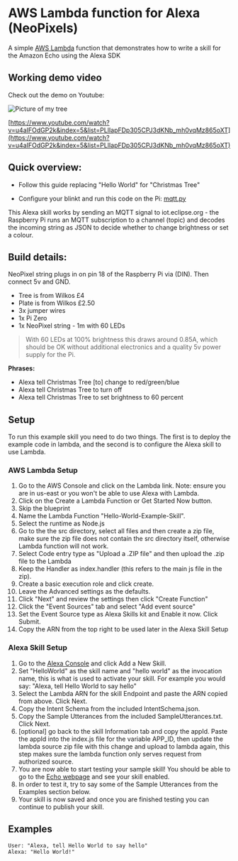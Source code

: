 # AWS Lambda function for Alexa (NeoPixels)

A simple [AWS Lambda](http://aws.amazon.com/lambda) function that demonstrates how to write a skill for the Amazon Echo using the Alexa SDK

## Working demo video

Check out the demo on Youtube:

![Picture of my tree](https://pbs.twimg.com/media/CySuTgDXgAAAuM6.jpg:large)

[https://www.youtube.com/watch?v=u4aIFOdGP2k&index=5&list=PLlIapFDp305CPJ3dKNb_mh0vqMz865oXT](https://www.youtube.com/watch?v=u4aIFOdGP2k&index=5&list=PLlIapFDp305CPJ3dKNb_mh0vqMz865oXT)

## Quick overview:

* Follow this guide replacing "Hello World" for "Christmas Tree"

* Configure your blinkt and run this code on the Pi: [mqtt.py](https://github.com/pimoroni/blinkt/blob/master/examples/mqtt.py)

This Alexa skill works by sending an MQTT signal to iot.eclipse.org - the Raspberry Pi runs an MQTT subscription to a channel (topic) and decodes the incoming string as JSON to decide whether to change brightness or set a colour.

## Build details:

NeoPixel string plugs in on pin 18 of the Raspberry Pi via (DIN). Then connect 5v and GND.

* Tree is from Wilkos £4
* Plate is from Wilkos £2.50
* 3x jumper wires
* 1x Pi Zero
* 1x NeoPixel string - 1m with 60 LEDs

> With 60 LEDs at 100% brightness this draws around 0.85A, which should be OK without additional electronics and a quality 5v power supply for the Pi.

**Phrases:**

* Alexa tell Christmas Tree [to] change to red/green/blue
* Alexa tell Christmas Tree to turn off
* Alexa tell Christmas Tree to set brightness to 60 percent

## Setup
To run this example skill you need to do two things. The first is to deploy the example code in lambda, and the second is to configure the Alexa skill to use Lambda.

### AWS Lambda Setup
1. Go to the AWS Console and click on the Lambda link. Note: ensure you are in us-east or you won't be able to use Alexa with Lambda.
2. Click on the Create a Lambda Function or Get Started Now button.
3. Skip the blueprint
4. Name the Lambda Function "Hello-World-Example-Skill".
5. Select the runtime as Node.js
5. Go to the the src directory, select all files and then create a zip file, make sure the zip file does not contain the src directory itself, otherwise Lambda function will not work.
6. Select Code entry type as "Upload a .ZIP file" and then upload the .zip file to the Lambda
7. Keep the Handler as index.handler (this refers to the main js file in the zip).
8. Create a basic execution role and click create.
9. Leave the Advanced settings as the defaults.
10. Click "Next" and review the settings then click "Create Function"
11. Click the "Event Sources" tab and select "Add event source"
12. Set the Event Source type as Alexa Skills kit and Enable it now. Click Submit.
13. Copy the ARN from the top right to be used later in the Alexa Skill Setup

### Alexa Skill Setup
1. Go to the [Alexa Console](https://developer.amazon.com/edw/home.html) and click Add a New Skill.
2. Set "HelloWorld" as the skill name and "hello world" as the invocation name, this is what is used to activate your skill. For example you would say: "Alexa, tell Hello World to say hello"
3. Select the Lambda ARN for the skill Endpoint and paste the ARN copied from above. Click Next.
4. Copy the Intent Schema from the included IntentSchema.json.
5. Copy the Sample Utterances from the included SampleUtterances.txt. Click Next.
6. [optional] go back to the skill Information tab and copy the appId. Paste the appId into the index.js file for the variable APP_ID,
   then update the lambda source zip file with this change and upload to lambda again, this step makes sure the lambda function only serves request from authorized source.
7. You are now able to start testing your sample skill! You should be able to go to the [Echo webpage](http://echo.amazon.com/#skills) and see your skill enabled.
8. In order to test it, try to say some of the Sample Utterances from the Examples section below.
9. Your skill is now saved and once you are finished testing you can continue to publish your skill.

## Examples
    User: "Alexa, tell Hello World to say hello"
    Alexa: "Hello World!"

